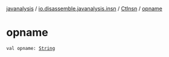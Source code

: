 [javanalysis](../../index.md) / [io.disassemble.javanalysis.insn](../index.md) / [CtInsn](index.md) / [opname](./opname.md)

# opname

`val opname: `[`String`](https://kotlinlang.org/api/latest/jvm/stdlib/kotlin/-string/index.html)